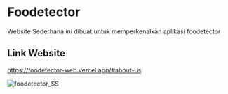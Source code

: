 # Foodetector

Website Sederhana ini dibuat untuk memperkenalkan aplikasi foodetector

## Link Website
https://foodetector-web.vercel.app/#about-us

![foodetector_SS](https://github.com/AlfredhoPranoto/FoodetectorWeb/assets/106728577/6d0542bb-50a9-458d-a737-6f2d2e1b47a7)
